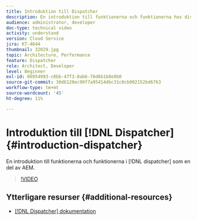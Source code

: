 ```yaml
---
title: Introduktion till Dispatcher
description: En introduktion till funktionerna och funktionerna hos dispatchern som en del av den AEM arkitekturen.
audience: administrator, developer
doc-type: technical video
activity: understand
version: Cloud Service
jira: KT-4644
thumbnail: 32029.jpg
topic: Architecture, Performance
feature: Dispatcher
role: Architect, Developer
level: Beginner
exl-id: 06954993-c8bb-47f3-8ab6-76d6b1b8e8b0
source-git-commit: 30d6120ec99f7a95414dbc31c0cb002152bd6763
workflow-type: tm+mt
source-wordcount: '45'
ht-degree: 11%

---
```


# Introduktion till [!DNL Dispatcher] {#introduction-dispatcher}

En introduktion till funktionerna och funktionerna i [!DNL dispatcher] som en del av AEM.

>[!VIDEO](https://video.tv.adobe.com/v/32029?quality=12&learn=on)

## Ytterligare resurser {#additional-resources}

* [[!DNL Dispatcher] dokumentation](https://experienceleague.adobe.com/docs/experience-manager-dispatcher/using/dispatcher.html)

